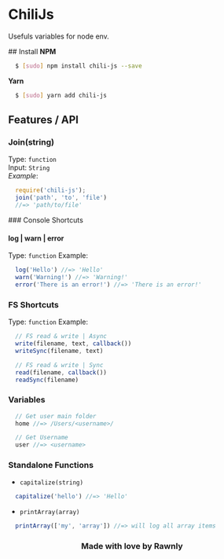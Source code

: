 # ChiliJs

Usefuls variables for node env.

## Install
**NPM**
```bash
  $ [sudo] npm install chili-js --save
```

**Yarn**
```bash
  $ [sudo] yarn add chili-js
```

## Features / API

### Join(string)
Type: `function` <br>
Input: `String` <br>
*Example*:
```js
  require('chili-js');
  join('path', 'to', 'file')
  //=> 'path/to/file'
```

### Console Shortcuts
#### log | warn | error

Type: `function`
Example:
```js
  log('Hello') //=> 'Hello'
  warn('Warning!') //=> 'Warning!'
  error('There is an error!') //=> 'There is an error!'
```

### FS Shortcuts
Type: `function`
Example:
```js
  // FS read & write | Async
  write(filename, text, callback())
  writeSync(filename, text)

  // FS read & write | Sync
  read(filename, callback())
  readSync(filename)
```

### Variables

```js
  // Get user main folder
  home //=> /Users/<username>/

  // Get Username
  user //=> <username>
```

### Standalone Functions
* `capitalize(string)`
```js
  capitalize('hello') //=> 'Hello'
```
* `printArray(array)`
```js
  printArray(['my', 'array']) //=> will log all array items
```

<h3 align="center"> Made with love by Rawnly </h3>
